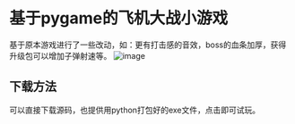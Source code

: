 # 基于pygame的飞机大战小游戏

基于原本游戏进行了一些改动，如：更有打击感的音效，boss的血条加厚，获得升级包可以增加子弹射速等。
![image](https://user-images.githubusercontent.com/109654963/236852982-aef5c662-8dc0-4e5b-a880-72ba724e0e45.png)

## 下载方法
可以直接下载源码，也提供用python打包好的exe文件，点击即可试玩。
